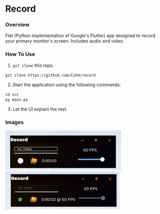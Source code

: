 # Record

### **Overview**
Flet (Python implementation of Google's Flutter) app designed to record your primary monitor's screen. Includes audio and video.

### **How To Use**
1) `git clone` this repo.
```
git clone https://github.com/Cuh4/record
```

2) Start the application using the following commands:
```
cd src
py main.py
```

3) Let the UI explain the rest.

### **Images**
![Idle UI](imgs/idle.png)
![Recording UI](imgs/recording.png)